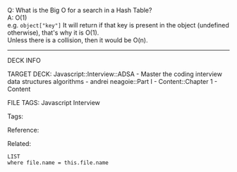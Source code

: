 Q: What is the Big O for a search in a Hash Table?  
A: O(1)  
e.g. `object["key"]` It will return if that key is present in the object (undefined otherwise), that's why it is O(1).  
Unless there is a collision, then it would be O(n).
<!--ID: 1690032123949-->

---

DECK INFO

TARGET DECK: Javascript::Interview::ADSA - Master the coding interview data structures algorithms - andrei neagoie::Part I - Content::Chapter 1 - Content

FILE TAGS: Javascript Interview

Tags:

Reference:

Related:

```dataview
LIST
where file.name = this.file.name
```
